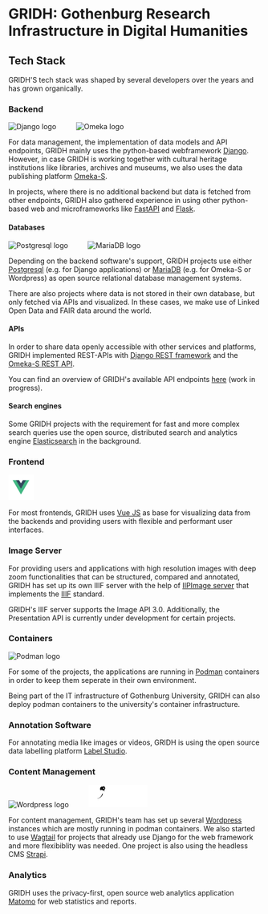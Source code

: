 #  GRIDH: Gothenburg Research Infrastructure in Digital Humanities

## Tech Stack
GRIDH'S tech stack was shaped by several developers over the years and has grown organically. 

### Backend
<img src="https://static.djangoproject.com/img/logos/django-logo-negative.png" alt="Django logo" style="max-height:50px;"/>&nbsp;&nbsp;&nbsp;&nbsp;&nbsp;&nbsp;&nbsp;&nbsp;&nbsp;
<img src="https://avatars.githubusercontent.com/u/177010?s=48&v=4" alt="Omeka logo" style="max-height:50px;"/>
<!-- TODO: find better logo file for Omeka-S -->

For data management, the implementation of data models and API endpoints, GRIDH mainly uses the python-based webframework [Django](https://www.djangoproject.com/). However, in case GRIDH is working together with cultural heritage institutions like libraries, archives and museums, we also uses the data publishing platform [Omeka-S](https://omeka.org/s/).

In projects, where there is no additional backend but data is fetched from other endpoints, GRIDH also gathered experience in using other python-based web and microframeworks like [FastAPI](https://fastapi.tiangolo.com/) and [Flask](https://flask.palletsprojects.com/).

#### Databases
<img src="https://wiki.postgresql.org/images/3/30/PostgreSQL_logo.3colors.120x120.png" alt="Postgresql logo" style="max-height:50px;"/>&nbsp;&nbsp;&nbsp;&nbsp;&nbsp;&nbsp;&nbsp;&nbsp;&nbsp;
<img src="https://mariadb.com/wp-content/webp-express/webp-images/doc-root/wp-content/uploads/2019/11/mariadb-logo_black-transparent-300x75.png.webp" alt="MariaDB logo" style="max-height:40px;"/>

Depending on the backend software's support, GRIDH projects use either [Postgresql](https://www.postgresql.org/) (e.g. for Django applications) or [MariaDB](https://mariadb.com/) (e.g. for Omeka-S or Wordpress) as open source relational database management systems.

There are also projects where data is not stored in their own database, but only fetched via APIs and visualized. In these cases, we make use of Linked Open Data and FAIR data around the world.

#### APIs
In order to share data openly accessible with other services and platforms, GRIDH implemented REST-APIs with [Django REST framework](https://www.django-rest-framework.org/) and the [Omeka-S REST API](https://omeka.org/s/docs/developer/api/rest_api/). 

You can find an overview of GRIDH's available API endpoints [here](../gridh-apis/GRIDH_APIs.md) (work in progress).

#### Search engines
Some GRIDH projects with the requirement for fast and more complex search queries use the open source, distributed search and analytics engine [Elasticsearch](https://www.elastic.co/elasticsearch) in the background.

### Frontend
<img src="https://github.com/vuejs/art/raw/master/logo.png" alt="Vue JS logo" style="max-height:50px;"/>

For most frontends, GRIDH uses [Vue JS](https://vuejs.org/) as base for visualizing data from the backends and providing users with flexible and performant user interfaces.

### Image Server
For providing users and applications with high resolution images with deep zoom functionalities that can be structured, compared and annotated, GRIDH has set up its own IIIF server with the help of [IIPImage server](https://iipimage.sourceforge.io/) that implements the [IIIF](https://iiif.io) standard. 

GRIDH's IIIF server supports the Image API 3.0. Additionally, the Presentation API is currently under development for certain projects.

### Containers
<img src="https://github.com/containers/podman/raw/main/logo/podman-logo-source.svg" alt="Podman logo" style="max-height:50px;"/>

For some of the projects, the applications are running in [Podman](https://podman.io/) containers in order to keep them seperate in their own environment.

Being part of the IT infrastructure of Gothenburg University, GRIDH can also deploy podman containers to the university's container infrastructure.

### Annotation Software
For annotating media like images or videos, GRIDH is using the open source data labelling platform [Label Studio](https://labelstud.io/).

### Content Management

<img src="https://s.w.org/style/images/about/WordPress-logotype-standard.png" alt="Wordpress logo" style="max-height:60px;"/>&nbsp;&nbsp;&nbsp;&nbsp;&nbsp;&nbsp;&nbsp;&nbsp;&nbsp;
<img src="https://github.com/wagtail/wagtail/raw/main/.github/wagtail-inverse.svg" alt="Wagtail logo" style="max-height:45px;"/>

For content management, GRIDH's team has set up several [Wordpress](https://wordpress.org/) instances which are mostly running in podman containers. We also started to use [Wagtail](https://wagtail.org/) for projects that already use Django for the web framework and more flexibiblity was needed.
One project is also using the headless CMS [Strapi](https://strapi.io/).

### Analytics

GRIDH uses the privacy-first, open source web analytics application [Matomo](https://matomo.org/) for web statistics and reports.
